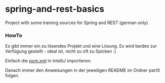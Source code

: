 # spring-and-rest-basics
Project with some training sources for Spring and REST (german only)


### HowTo

Es gibt immer ein zu lösendes Projekt und eine Lösung. Es wird beides zur Verfügung gestellt - ideal ist, nicht zu oft zu Spicken :)

Einfach die [pom.xml](https://github.com/jonashackt/spring-and-rest-basics/blob/master/pom.xml) in IntelliJ importieren.

Danach immer den Anweisungen in der jeweiligen README im Ordner partX folgen.
